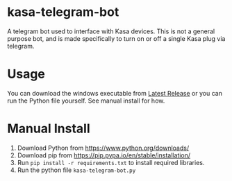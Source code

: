 # kasa-telegram-bot
A telegram bot used to interface with Kasa devices.
This is not a general purpose bot, and is made specifically to turn on or off a single Kasa plug via telegram.

# Usage
You can download the windows executable from [Latest Release](https://github.com/FlamingPaw/kasa-telegram-bot/releases/latest/download/kasa-telegram-bot.exe) or you can run the Python file yourself. See manual install for how.

# Manual Install
1. Download Python from https://www.python.org/downloads/
2. Download pip from https://pip.pypa.io/en/stable/installation/
3. Run `pip install -r requirements.txt` to install required libraries.
4. Run the python file `kasa-telegram-bot.py`

